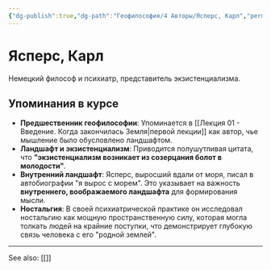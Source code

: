 ```yaml
---
{"dg-publish":true,"dg-path":"Геофилософия/4 Авторы/Ясперс, Карл","permalink":"/geofilosofiya/4-avtory/yaspers-karl/"}
---
```


# Ясперс, Карл

Немецкий философ и психиатр, представитель экзистенциализма.

## Упоминания в курсе
- **Предшественник геофилософии**: Упоминается в [[Лекция 01 - Введение. Когда закончилась Земля\|первой лекции]] как автор, чье мышление было обусловлено ландшафтом.
- **Ландшафт и экзистенциализм**: Приводится полушутливая цитата, что **"экзистенциализм возникает из созерцания болот в молодости"**.
- **Внутренний ландшафт**: Ясперс, выросший вдали от моря, писал в автобиографии "я вырос с морем". Это указывает на важность **внутреннего, воображаемого ландшафта** для формирования мысли.
- **Ностальгия**: В своей психиатрической практике он исследовал ностальгию как мощную пространственную силу, которая могла толкать людей на крайние поступки, что демонстрирует глубокую связь человека с его "родной землей".






---
See also:
[[]]

